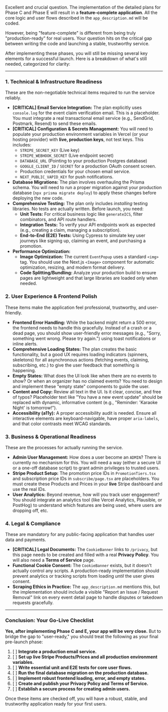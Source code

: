 Excellent and crucial question. The implementation of the detailed plans for Phase C and Phase E will result in a **feature-complete application**. All the core logic and user flows described in the `app_description.md` will be coded.

However, being "feature-complete" is different from being truly "production-ready" for real users. Your question hits on the critical gap between writing the code and launching a stable, trustworthy service.

After implementing these phases, you will still be missing several key elements for a successful launch. Here is a breakdown of what's still needed, categorized for clarity:

---

### 1. Technical & Infrastructure Readiness

These are the non-negotiable technical items required to run the service reliably.

*   **[CRITICAL] Email Service Integration:** The plan explicitly uses `console.log` for the event claim verification email. This is a placeholder. You must integrate a real transactional email service (e.g., SendGrid, Postmark, Resend) to send these emails.
*   **[CRITICAL] Configuration & Secrets Management:** You will need to populate your production environment variables in Vercel (or your hosting provider) with **live, production keys**, not test keys. This includes:
    *   `STRIPE_SECRET_KEY` (Live key)
    *   `STRIPE_WEBHOOK_SECRET` (Live endpoint secret)
    *   `DATABASE_URL` (Pointing to your production Postgres database)
    *   `GOOGLE_CLIENT_ID` / `SECRET` for a production OAuth consent screen.
    *   Production credentials for your chosen email service.
    *   `NEXT_PUBLIC_VAPID_KEY` for push notifications.
*   **Database Migrations:** The plan involves overhauling the Prisma schema. You will need to run a proper migration against your production database (`npx prisma migrate deploy`) to apply these changes before deploying the new code.
*   **Comprehensive Testing:** The plan only includes *installing* testing libraries. No tests are actually written. Before launch, you need:
    *   **Unit Tests:** For critical business logic like `generateICS`, filter combinators, and API route handlers.
    *   **Integration Tests:** To verify your API endpoints work as expected (e.g., creating a claim, managing a subscription).
    *   **End-to-End (E2E) Tests:** Using Cypress to simulate key user journeys like signing up, claiming an event, and purchasing a promotion.
*   **Performance Optimization:**
    *   **Image Optimization:** The current `EventPopup` uses a standard `<img>` tag. You should use the Next.js `<Image>` component for automatic optimization, resizing, and modern format delivery.
    *   **Code Splitting/Bundling:** Analyze your production build to ensure pages are lightweight and that large libraries are loaded only when needed.

### 2. User Experience & Frontend Polish

These items make the application feel professional, trustworthy, and user-friendly.

*   **Frontend Error Handling:** While the backend might return a 500 error, the frontend needs to handle this gracefully. Instead of a crash or a dead page, you should show user-friendly error messages (e.g., "Sorry, something went wrong. Please try again.") using toast notifications or inline alerts.
*   **Comprehensive Loading States:** The plan creates the basic functionality, but a good UX requires loading indicators (spinners, skeletons) for all asynchronous actions (fetching events, claiming, subscribing, etc.) to give the user feedback that something is happening.
*   **Empty States:** What does the UI look like when there are no events to show? Or when an organizer has no claimed events? You need to design and implement these "empty state" components to guide the user.
*   **Content and Copy:** Review all text in the UI. Is it clear, concise, and free of typos? Placeholder text like "You have a new event update" should be replaced with dynamic, informative content (e.g., "Reminder: 'Karaoke Night' is tomorrow!").
*   **Accessibility (a11y):** A proper accessibility audit is needed. Ensure all interactive elements are keyboard-navigable, have proper `aria-labels`, and that color contrasts meet WCAG standards.

### 3. Business & Operational Readiness

These are the processes for actually running the service.

*   **Admin User Management:** How does a user become an `ADMIN`? There is currently no mechanism for this. You will need a way (either a secure UI or a one-off database script) to grant admin privileges to trusted users.
*   **Stripe Product Setup:** The promotion price IDs in `PromotionTiers.tsx` and subscription price IDs in `subscribe/page.tsx` are placeholders. You must create these Products and Prices in your **live** Stripe dashboard and use the real IDs.
*   **User Analytics:** Beyond revenue, how will you track user engagement? You should integrate an analytics tool (like Vercel Analytics, Plausible, or PostHog) to understand which features are being used, where users are dropping off, etc.

### 4. Legal & Compliance

These are mandatory for any public-facing application that handles user data and payments.

*   **[CRITICAL] Legal Documents:** The `CookieBanner` links to `/privacy`, but this page needs to be created and filled with a real **Privacy Policy**. You will also need a **Terms of Service** page.
*   **Functional Cookie Consent:** The `CookieBanner` exists, but it doesn't actually control any scripts. A production-ready implementation should prevent analytics or tracking scripts from loading *until* the user gives consent.
*   **Scraping Ethics in Practice:** The `app_description.md` mentions this, but the implementation should include a visible "Report an Issue / Request Removal" link on every event detail page to handle disputes or takedown requests gracefully.

---

### Conclusion: Your Go-Live Checklist

**Yes, after implementing Phase C and E, your app will be very close.** But to bridge the gap to "user-ready," you should treat the following as your final pre-launch phase:

1.  [ ] **Integrate a production email service.**
2.  [ ] **Set up live Stripe Products/Prices and all production environment variables.**
3.  [ ] **Write essential unit and E2E tests for core user flows.**
4.  [ ] **Run the final database migration on the production database.**
5.  [ ] **Implement robust frontend loading, error, and empty states.**
6.  [ ] **Create and publish your Privacy Policy and Terms of Service.**
7.  [ ] **Establish a secure process for creating admin users.**

Once these items are checked off, you will have a robust, stable, and trustworthy application ready for your first users.